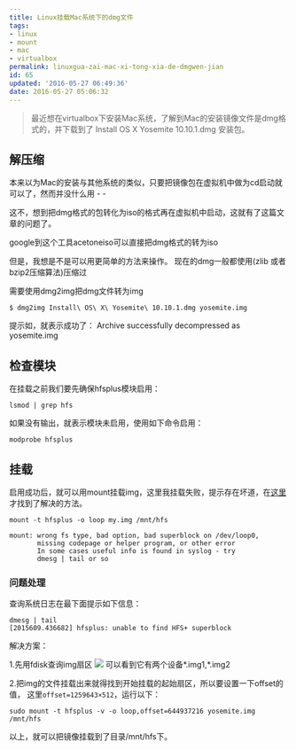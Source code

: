 ```yaml
---
title: Linux挂载Mac系统下的dmg文件
tags: 
- linux 
- mount 
- mac 
- virtualbox
permalink: linuxgua-zai-mac-xi-tong-xia-de-dmgwen-jian
id: 65
updated: '2016-05-27 06:49:36'
date: 2016-05-27 05:06:32
---
```


> 最近想在virtualbox下安装Mac系统，了解到Mac的安装镜像文件是dmg格式的，并下载到了 Install OS X Yosemite 10.10.1.dmg 安装包。

## 解压缩
本来以为Mac的安装与其他系统的类似，只要把镜像包在虚拟机中做为cd启动就可以了，然而并没什么用 - -

这不，想到把dmg格式的包转化为iso的格式再在虚拟机中启动，这就有了这篇文章的问题了。

google到这个工具acetoneiso可以直接把dmg格式的转为iso

但是，我想是不是可以用更简单的方法来操作。
现在的dmg一般都使用(zlib 或者 bzip2压缩算法)压缩过

需要使用dmg2img把dmg文件转为img
```
$ dmg2img Install\ OS\ X\ Yosemite\ 10.10.1.dmg yosemite.img
```
提示如，就表示成功了：
Archive successfully decompressed as yosemite.img

## 检查模块
在挂载之前我们要先确保hfsplus模块启用：
```
lsmod | grep hfs
```
如果没有输出，就表示模块未启用，使用如下命令启用：
```
modprobe hfsplus
```

## 挂载
启用成功后，就可以用mount挂载img，这里我挂载失败，提示存在坏道，在[这里](http://www.linuxquestions.org/questions/linux-software-2/how-to-mount-dos-img-file-4175430554/)才找到了解决的方法。
```
mount -t hfsplus -o loop my.img /mnt/hfs

mount: wrong fs type, bad option, bad superblock on /dev/loop0,
       missing codepage or helper program, or other error
       In some cases useful info is found in syslog - try
       dmesg | tail or so
```

### 问题处理
查询系统日志在最下面提示如下信息：
```
dmesg | tail 
[2015609.436682] hfsplus: unable to find HFS+ superblock
```
解决方案：

1.先用fdisk查询img扇区
![](/content/images/2016/05/--_2016-05-27_17-42-21.png)
可以看到它有两个设备*.img1,*.img2 

2.把img的文件挂载出来就得找到开始挂载的起始扇区，所以要设置一下offset的值，
这里`offset=1259643×512`，运行以下：
```
sudo mount -t hfsplus -v -o loop,offset=644937216 yosemite.img /mnt/hfs
```

以上，就可以把镜像挂载到了目录/mnt/hfs下。
